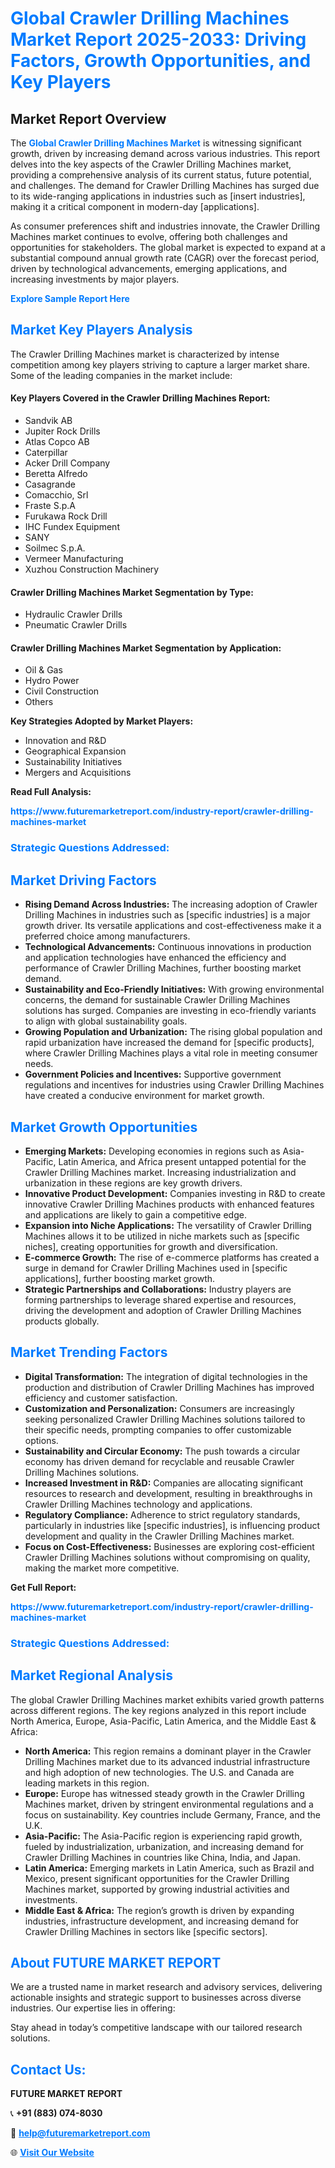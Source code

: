 <h1 style="color: #007BFF;">Global Crawler Drilling Machines Market Report 2025-2033: Driving Factors, Growth Opportunities, and Key Players</h1>

<section id="overview">
<h2>Market Report Overview</h2>
<p>The <a href="https://www.futuremarketreport.com/industry-report/crawler-drilling-machines-market" style="color: #007BFF; text-decoration: none;"><strong>Global Crawler Drilling Machines Market</strong></a> is witnessing significant growth, driven by increasing demand across various industries. This report delves into the key aspects of the Crawler Drilling Machines market, providing a comprehensive analysis of its current status, future potential, and challenges. The demand for Crawler Drilling Machines has surged due to its wide-ranging applications in industries such as [insert industries], making it a critical component in modern-day [applications].</p>
<p>As consumer preferences shift and industries innovate, the Crawler Drilling Machines market continues to evolve, offering both challenges and opportunities for stakeholders. The global market is expected to expand at a substantial compound annual growth rate (CAGR) over the forecast period, driven by technological advancements, emerging applications, and increasing investments by major players.</p>
</section>

<section id="overview">
<p><a href="https://www.futuremarketreport.com/request-sample/reportId=88341" style="color: #007BFF; text-decoration: none;"><strong>Explore Sample Report Here</strong></a></p>
</section>

<section id="key-players">
<h2 style="color: #007BFF;">Market Key Players Analysis</h2>
<p>The Crawler Drilling Machines market is characterized by intense competition among key players striving to capture a larger market share. Some of the leading companies in the market include:</p>
<h4>Key Players Covered in the Crawler Drilling Machines Report:</h4>
<ul><li>Sandvik AB</li><li>Jupiter Rock Drills</li><li>Atlas Copco AB</li><li>Caterpillar</li><li>Acker Drill Company</li><li>Beretta Alfredo</li><li>Casagrande</li><li>Comacchio, Srl</li><li>Fraste S.p.A</li><li>Furukawa Rock Drill</li><li>IHC Fundex Equipment</li><li>SANY</li><li>Soilmec S.p.A.</li><li>Vermeer Manufacturing</li><li>Xuzhou Construction Machinery</li></ul>
<h4>Crawler Drilling Machines Market Segmentation by Type:</h4>
<ul><li>Hydraulic Crawler Drills</li><li>Pneumatic Crawler Drills</li></ul>

<h4>Crawler Drilling Machines Market Segmentation by Application:</h4>
<ul><li>Oil &amp; Gas</li><li>Hydro Power</li><li>Civil Construction</li><li>Others</li></ul>
<p><strong>Key Strategies Adopted by Market Players:</strong></p>
<ul>
<li>Innovation and R&D</li>
<li>Geographical Expansion</li>
<li>Sustainability Initiatives</li>
<li>Mergers and Acquisitions</li>
</ul>
</section>

<section>
<p><strong>Read Full Analysis: </strong></p><a href="https://www.futuremarketreport.com/industry-report/crawler-drilling-machines-market" style="color: #007BFF; text-decoration: none;"><strong>https://www.futuremarketreport.com/industry-report/crawler-drilling-machines-market</strong></a>
<h3 style="color: #007BFF;">Strategic Questions Addressed:</h3>
</section>

<section id="driving-factors">
<h2 style="color: #007BFF;">Market Driving Factors</h2>
<ul>
<li><strong>Rising Demand Across Industries:</strong> The increasing adoption of Crawler Drilling Machines in industries such as [specific industries] is a major growth driver. Its versatile applications and cost-effectiveness make it a preferred choice among manufacturers.</li>
<li><strong>Technological Advancements:</strong> Continuous innovations in production and application technologies have enhanced the efficiency and performance of Crawler Drilling Machines, further boosting market demand.</li>
<li><strong>Sustainability and Eco-Friendly Initiatives:</strong> With growing environmental concerns, the demand for sustainable Crawler Drilling Machines solutions has surged. Companies are investing in eco-friendly variants to align with global sustainability goals.</li>
<li><strong>Growing Population and Urbanization:</strong> The rising global population and rapid urbanization have increased the demand for [specific products], where Crawler Drilling Machines plays a vital role in meeting consumer needs.</li>
<li><strong>Government Policies and Incentives:</strong> Supportive government regulations and incentives for industries using Crawler Drilling Machines have created a conducive environment for market growth.</li>
</ul>
</section>

<section id="growth-opportunities">
<h2 style="color: #007BFF;">Market Growth Opportunities</h2>
<ul>
<li><strong>Emerging Markets:</strong> Developing economies in regions such as Asia-Pacific, Latin America, and Africa present untapped potential for the Crawler Drilling Machines market. Increasing industrialization and urbanization in these regions are key growth drivers.</li>
<li><strong>Innovative Product Development:</strong> Companies investing in R&D to create innovative Crawler Drilling Machines products with enhanced features and applications are likely to gain a competitive edge.</li>
<li><strong>Expansion into Niche Applications:</strong> The versatility of Crawler Drilling Machines allows it to be utilized in niche markets such as [specific niches], creating opportunities for growth and diversification.</li>
<li><strong>E-commerce Growth:</strong> The rise of e-commerce platforms has created a surge in demand for Crawler Drilling Machines used in [specific applications], further boosting market growth.</li>
<li><strong>Strategic Partnerships and Collaborations:</strong> Industry players are forming partnerships to leverage shared expertise and resources, driving the development and adoption of Crawler Drilling Machines products globally.</li>
</ul>
</section>

<section id="trending-factors">
<h2 style="color: #007BFF;">Market Trending Factors</h2>
<ul>
<li><strong>Digital Transformation:</strong> The integration of digital technologies in the production and distribution of Crawler Drilling Machines has improved efficiency and customer satisfaction.</li>
<li><strong>Customization and Personalization:</strong> Consumers are increasingly seeking personalized Crawler Drilling Machines solutions tailored to their specific needs, prompting companies to offer customizable options.</li>
<li><strong>Sustainability and Circular Economy:</strong> The push towards a circular economy has driven demand for recyclable and reusable Crawler Drilling Machines solutions.</li>
<li><strong>Increased Investment in R&D:</strong> Companies are allocating significant resources to research and development, resulting in breakthroughs in Crawler Drilling Machines technology and applications.</li>
<li><strong>Regulatory Compliance:</strong> Adherence to strict regulatory standards, particularly in industries like [specific industries], is influencing product development and quality in the Crawler Drilling Machines market.</li>
<li><strong>Focus on Cost-Effectiveness:</strong> Businesses are exploring cost-efficient Crawler Drilling Machines solutions without compromising on quality, making the market more competitive.</li>
</ul>
</section>

<section>
<p><strong>Get Full Report: </strong></p><a href="https://www.futuremarketreport.com/industry-report/crawler-drilling-machines-market" style="color: #007BFF; text-decoration: none;"><strong>https://www.futuremarketreport.com/industry-report/crawler-drilling-machines-market</strong></a>
<h3 style="color: #007BFF;">Strategic Questions Addressed:</h3>
</section>


<section id="regional-analysis">
<h2 style="color: #007BFF;">Market Regional Analysis</h2>
<p>The global Crawler Drilling Machines market exhibits varied growth patterns across different regions. The key regions analyzed in this report include North America, Europe, Asia-Pacific, Latin America, and the Middle East & Africa:</p>
<ul>
<li><strong>North America:</strong> This region remains a dominant player in the Crawler Drilling Machines market due to its advanced industrial infrastructure and high adoption of new technologies. The U.S. and Canada are leading markets in this region.</li>
<li><strong>Europe:</strong> Europe has witnessed steady growth in the Crawler Drilling Machines market, driven by stringent environmental regulations and a focus on sustainability. Key countries include Germany, France, and the U.K.</li>
<li><strong>Asia-Pacific:</strong> The Asia-Pacific region is experiencing rapid growth, fueled by industrialization, urbanization, and increasing demand for Crawler Drilling Machines in countries like China, India, and Japan.</li>
<li><strong>Latin America:</strong> Emerging markets in Latin America, such as Brazil and Mexico, present significant opportunities for the Crawler Drilling Machines market, supported by growing industrial activities and investments.</li>
<li><strong>Middle East & Africa:</strong> The region’s growth is driven by expanding industries, infrastructure development, and increasing demand for Crawler Drilling Machines in sectors like [specific sectors].</li>
</ul>
</section>

<footer>
<h2 style="color: #007BFF;">About FUTURE MARKET REPORT</h2>
<p>We are a trusted name in market research and advisory services, delivering actionable insights and strategic support to businesses across diverse industries. Our expertise lies in offering:</p>

<p>Stay ahead in today’s competitive landscape with our tailored research solutions.</p>

<h2 style="color: #007BFF;">Contact Us:</h2>
<p><strong>FUTURE MARKET REPORT</strong></p>
<p>📞 <strong>+91 (883) 074-8030</strong></p>
<p>📧 <strong><a href="mailto:help@futuremarketreport.com" style="color: #007BFF;">help@futuremarketreport.com</a></strong></p>
<p>🌐 <strong><a href="https://www.futuremarketreport.com/" style="color: #007BFF;">Visit Our Website</a></strong></p>
</footer>